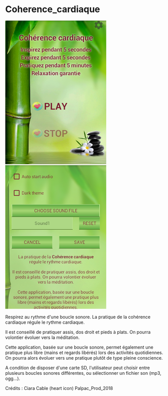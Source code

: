 # Coherence_cardiaque
![screenshot](https://github.com/Palpac/Coherence_cardiaque/blob/master/Main.png)
![screenshot](https://github.com/Palpac/Coherence_cardiaque/blob/master/Settings.png)

Respirez au rythme d'une boucle sonore.
La pratique de la cohérence cardiaque régule le rythme cardiaque. 

Il est conseillé de pratiquer assis, dos droit et pieds à plats. 
On pourra volontier évoluer vers la méditation.

Cette application, basée sur une boucle sonore, permet également une pratique plus libre (mains et regards libérés) lors des activités quotidiennes.
On pourra alors évoluer vers une pratique plutôt de type pleine conscience.

A condition de disposer d'une carte SD, l'utilisateur peut choisir entre plusieurs boucles sonores différentes, ou sélectionner un fichier son (mp3, ogg...).

Crédits : Ciara Cable (heart icon)
Palpac_Prod_2018

